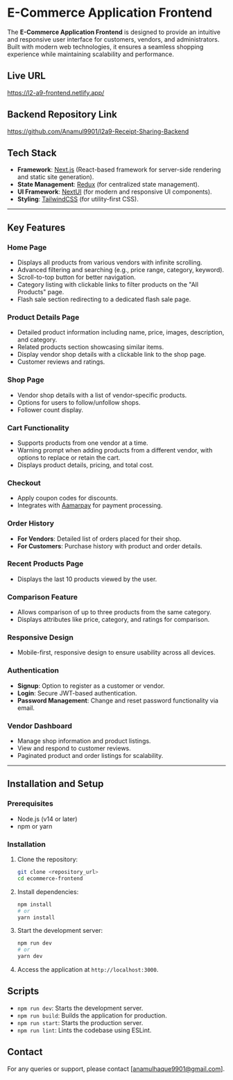 # E-Commerce Application Frontend

The **E-Commerce Application Frontend** is designed to provide an intuitive and responsive user interface for customers, vendors, and administrators. Built with modern web technologies, it ensures a seamless shopping experience while maintaining scalability and performance.

## Live URL

   https://l2-a9-frontend.netlify.app/

## Backend Repository Link

   https://github.com/Anamul9901/l2a9-Receipt-Sharing-Backend

## Tech Stack

- **Framework**: [Next.js](https://nextjs.org/) (React-based framework for server-side rendering and static site generation).
- **State Management**: [Redux](https://redux.js.org/) (for centralized state management).
- **UI Framework**: [NextUI](https://nextui.org/) (for modern and responsive UI components).
- **Styling**: [TailwindCSS](https://tailwindcss.com/) (for utility-first CSS).

---

## Key Features

### Home Page
- Displays all products from various vendors with infinite scrolling.
- Advanced filtering and searching (e.g., price range, category, keyword).
- Scroll-to-top button for better navigation.
- Category listing with clickable links to filter products on the "All Products" page.
- Flash sale section redirecting to a dedicated flash sale page.

### Product Details Page
- Detailed product information including name, price, images, description, and category.
- Related products section showcasing similar items.
- Display vendor shop details with a clickable link to the shop page.
- Customer reviews and ratings.

### Shop Page
- Vendor shop details with a list of vendor-specific products.
- Options for users to follow/unfollow shops.
- Follower count display.

### Cart Functionality
- Supports products from one vendor at a time.
- Warning prompt when adding products from a different vendor, with options to replace or retain the cart.
- Displays product details, pricing, and total cost.

### Checkout
- Apply coupon codes for discounts.
- Integrates with [Aamarpay](https://aamarpay.com/) for payment processing.

### Order History
- **For Vendors**: Detailed list of orders placed for their shop.
- **For Customers**: Purchase history with product and order details.

### Recent Products Page
- Displays the last 10 products viewed by the user.

### Comparison Feature
- Allows comparison of up to three products from the same category.
- Displays attributes like price, category, and ratings for comparison.

### Responsive Design
- Mobile-first, responsive design to ensure usability across all devices.

### Authentication
- **Signup**: Option to register as a customer or vendor.
- **Login**: Secure JWT-based authentication.
- **Password Management**: Change and reset password functionality via email.

### Vendor Dashboard
- Manage shop information and product listings.
- View and respond to customer reviews.
- Paginated product and order listings for scalability.

---

## Installation and Setup

### Prerequisites
- Node.js (v14 or later)
- npm or yarn

### Installation
1. Clone the repository:
   ```bash
   git clone <repository_url>
   cd ecommerce-frontend
   ```
2. Install dependencies:
   ```bash
   npm install
   # or
   yarn install
   ```
4. Start the development server:
   ```bash
   npm run dev
   # or
   yarn dev
   ```
5. Access the application at `http://localhost:3000`.



## Scripts

- `npm run dev`: Starts the development server.
- `npm run build`: Builds the application for production.
- `npm run start`: Starts the production server.
- `npm run lint`: Lints the codebase using ESLint.




## Contact

For any queries or support, please contact [anamulhaque9901@gmail.com].
